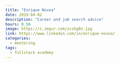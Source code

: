```yaml
---
title: "Enrique Novoa"
date: 2019-04-02
description: "Career and job search advice"
hours: 0.50
image: https://i.imgur.com/zcsbg0z.jpg
link: https://www.linkedin.com/in/enrique-novoa/
categories:
  - mentoring
tags:
  - fullstack academy
---
```

